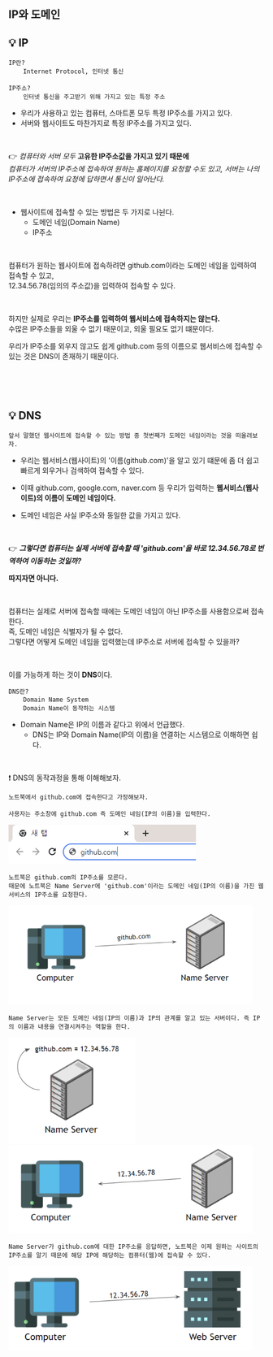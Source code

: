 ## IP와 도메인

## 💡 IP
    IP란?    
        Internet Protocol, 인터넷 통신   

    IP주소?
        인터넷 통신을 주고받기 위해 가지고 있는 특정 주소


* 우리가 사용하고 있는 컴퓨터, 스마트폰 모두 특정 IP주소를 가지고 있다.   
* 서버와 웹사이트도 마찬가지로 특정 IP주소를 가지고 있다.

<br>

👉 *컴퓨터와 서버 모두* **고유한 IP주소값을 가지고 있기 때문에**   
 *컴퓨터가 서버의 IP주소에 접속하여 원하는 홈페이지를 요청할 수도 있고, 서버는 나의 IP주소에 접속하여 요청에 답하면서 통신이 일어난다.*

<br>


* 웹사이트에 접속할 수 있는 방법은 두 가지로 나뉜다.
    + 도메인 네임(Domain Name)
    + IP주소 

<br>

컴퓨터가 원하는 웹사이트에 접속하려면 github.com이라는 도메인 네임을 입력하여 접속할 수 있고,   
12.34.56.78(임의의 주소값)을 입력하여 접속할 수 있다.

<br>

하지만 실제로 우리는 **IP주소를 입력하여 웹서비스에 접속하지는 않는다.**   
수많은 IP주소들을 외울 수 없기 때문이고, 외울 필요도 없기 떄문이다.


우리가 IP주소를 외우지 않고도 쉽게 github.com 등의 이름으로 웹서비스에 접속할 수 있는 것은
DNS이 존재하기 때문이다.

<br><br><br>




## 💡 DNS
    앞서 말했던 웹사이트에 접속할 수 있는 방법 중 첫번째가 도메인 네임이라는 것을 떠올려보자.

* 우리는 웹서비스(웹사이트)의 '이름(github.com)'을 알고 있기 떄문에 좀 더 쉽고 빠르게 외우거나 검색하여 접속할 수 있다.


* 이때 github.com, google.com, naver.com 등 우리가 입력하는 **웹서비스(웹사이트)의 이름이 도메인 네임이다.**

* 도메인 네임은 사실 IP주소와 동일한 값을 가지고 있다.

<br>


👉 ***그렇다면 컴퓨터는 실제 서버에 접속할 때 'github.com'을 바로 12.34.56.78로 번역하여 이동하는 것일까?***

**따지자면 아니다.**

<br>

컴퓨터는 실제로 서버에 접속할 때에는 도메인 네임이 아닌 IP주소를 사용함으로써 접속한다.  
즉, 도메인 네임은 식별자가 될 수 없다.  
그렇다면 어떻게 도메인 네임을 입력했는데 IP주소로 서버에 접속할 수 있을까?

<br>


이를 가능하게 하는 것이 **DNS**이다.   

    DNS란?
        Domain Name System
        Domain Name이 동작하는 시스템

* Domain Name은 IP의 이름과 같다고 위에서 언급했다.
    + DNS는 IP와 Domain Name(IP의 이름)을 연결하는 시스템으로 이해하면 쉽다.

<br>

❗ DNS의 동작과정을 통해 이해해보자.          

    노트북에서 github.com에 접속한다고 가정해보자.

    사용자는 주소창에 github.com 즉 도메인 네임(IP의 이름)을 입력한다.

<img src="https://github.com/KimSky904/TIL/blob/master/AWS/img/search-github.PNG?raw=true"  >


    노트북은 github.com의 IP주소를 모른다.
    때문에 노트북은 Name Server에 'github.com'이라는 도메인 네임(IP의 이름)을 가진 웹서비스의 IP주소를 요청한다. 

<img src="https://github.com/KimSky904/TIL/blob/master/AWS/img/name-server1.PNG?raw=true" style="width: 480px">


    
    Name Server는 모든 도메인 네임(IP의 이름)과 IP의 관계를 알고 있는 서버이다. 즉 IP의 이름과 내용을 연결시켜주는 역할을 한다.

<img src="https://github.com/KimSky904/TIL/blob/master/AWS/img/name-server2.PNG?raw=true"  target="_blank"  style="width: 250px"><img src="https://github.com/KimSky904/TIL/blob/master/AWS/img/name-server3.PNG?raw=true" style="width: 480px" >


    Name Server가 github.com에 대한 IP주소를 응답하면, 노트북은 이제 원하는 사이트의 IP주소를 알기 때문에 해당 IP에 해당하는 컴퓨터(웹)에 접속할 수 있다.

<img src="https://github.com/KimSky904/TIL/blob/master/AWS/img/name-server4.PNG?raw=true" style="width: 480px">












